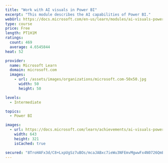 ```yaml
---
title: "Work with AI visuals in Power BI"
excerpt: "This module describes the AI capabilities of Power BI."
webUrl: https://docs.microsoft.com/en-us/learn/modules/ai-visuals-power-bi/
type: course
price: Free
length: PT1H1M
ratings:
  count: 469
  average: 4.6545844
heat: 52

provider:
  name: Microsoft Learn
  domain: microsoft.com
  images:
    - url: /assets/images/organizations/microsoft.com-50x50.jpg
      width: 50
      height: 50

levels:
  - Intermediate

topics:
  - Power BI

images:
  - url: https://docs.microsoft.com/learn/achievements/ai-visuals-power-bi-social.png
    width: 643
    height: 321
    isCached: true

secured: "8TroHAFx3d/C8+LxpUgSz7uBOs/mcaJABxc7ieWu3NFEmvMgwwFx4N0726QmEGwoBLIC4KM9sj1cQZB+TCt56jK4SsDl3K+/39GK0uaWjQtOIZ2EalMbLIh2cwk8C8yig64Ksv7Wiiu0XoaZTobgAfuzX1nfFqj0IreQAMYudSX2+sd9rDBwixRORIvadsn8oUGSEl6D4pxspKES0cbNPGx/sM7x6qgvD1c1UeH2+uq/L0QxHwiO9Ubz3UXCfsQhcj2XEndNOHuMw1m1lm8yKip4y+ssbx0/erFOCxzLvMUSABfJnGX/nFy335bGtwItmJIFG6y+G1ZypDnpEspQNwZpejmacqjmaSllF85pTvUWYcy+YpxYWsw5klzb404VC1MKCR2Gfh+LfICPB5rqcQzh/0wa1DgFtCGdWEHtBs8=;cepCQ2Ctc/O803eVRTlwOA=="
---
```


